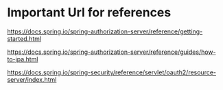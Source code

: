 # Important Url for references

https://docs.spring.io/spring-authorization-server/reference/getting-started.html

https://docs.spring.io/spring-authorization-server/reference/guides/how-to-jpa.html

https://docs.spring.io/spring-security/reference/servlet/oauth2/resource-server/index.html
